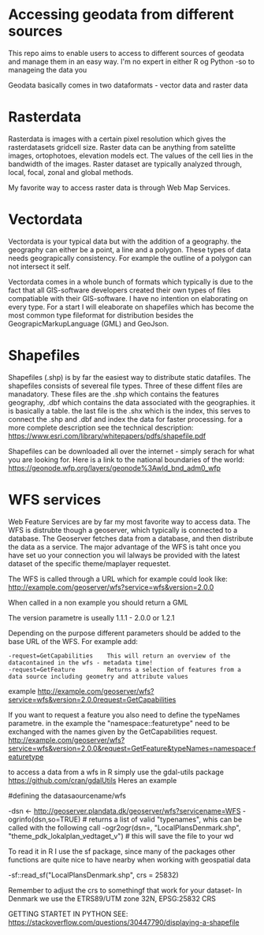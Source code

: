 # Accessing geodata from different sources
This repo aims to enable users to access to different sources of geodata and manage them in an easy way.
I'm no expert in either R og Python -so to manageing the data you

Geodata basically comes in two dataformats - vector data and raster data

# Rasterdata
Rasterdata is images with a certain pixel resolution which gives the rasterdatasets gridcell size. Raster data can be anything from satelitte images, ortophotoes, elevation models ect. The values of the cell lies in the bandwidth of the images. Raster dataset are typically analyzed through, local, focal, zonal and global methods.

My favorite way to access raster data is through Web Map Services.

# Vectordata
Vectordata is your typical data but with the addition of a geography. the geography can either be a point, a line and a polygon. These types of data needs geograpically consistency. For example the outline of a polygon can not intersect it self. 

Vectordata comes in a whole bunch of formats which typically is due to the fact that all GIS-software developers created their own types of files compatiable with their GIS-software. I have no intention on elaborating on every type. For a start I will eleaborate on shapefiles which has become the most common type fileformat for distribution besides the GeograpicMarkupLanguage (GML) and GeoJson.

# Shapefiles 
Shapefiles (.shp) is by far the easiest way to distribute static datafiles. The shapefiles consists of severeal file types. Three of these diffent files are manadatory. These files are the .shp which contains the features geography, .dbf which contains the data associated with the geographies. it is basically a table. the last file is the .shx which is the index, this serves to connect the .shp and .dbf and index the data for faster processing. for a more complete description see the technical description: https://www.esri.com/library/whitepapers/pdfs/shapefile.pdf 

Shapefiles can be downloaded all over the internet - simply serach for what you are looking for. 
Here is a link to the national boundaries of the world: https://geonode.wfp.org/layers/geonode%3Awld_bnd_adm0_wfp

# WFS services
Web Feature Services are by far my most favorite way to access data. The WFS is distrubte though a geoserver, which typically is connected to a database. The Geoserver fetches data from a database, and then distribute the data as a service. The major advantage of the WFS is taht once you have set uo your connection you wil lalways be provided with the latest dataset of the specific theme/maplayer requestet.

The WFS is called through a URL which for example could look like: 
http://example.com/geoserver/wfs?service=wfs&version=2.0.0

When called in a non example you should return a GML

The version parametre is useally 1.1.1  -  2.0.0 or 1.2.1

Depending on the purpose different parameters should be added to the base URL of the WFS. For example add:

    -request=GetCapabilities    This will return an overview of the datacontained in the wfs - metadata time!
    -request=GetFeature   	    Returns a selection of features from a data source including geometry and attribute values

example
http://example.com/geoserver/wfs?service=wfs&version=2.0.0request=GetCapabilities

If you want to request a feature you also need to define the typeNames parametre. in the example the "namespace::featuretype" need to be exchanged with the names given by the GetCapabilities request.
http://example.com/geoserver/wfs?service=wfs&version=2.0.0&request=GetFeature&typeNames=namespace:featuretype


to access a data from a wfs in R simply use the gdal-utils package https://github.com/cran/gdalUtils  Heres an example

#defining the datasaourcename/wfs

-dsn <- http://geoserver.plandata.dk/geoserver/wfs?servicename=WFS
-ogrinfo(dsn,so=TRUE) # returns a list of valid "typenames", whis can be called with the following call
-ogr2ogr(dsn=, "LocalPlansDenmark.shp", "theme_pdk_lokalplan_vedtaget_v") # this will save the file to your wd

To read it in R I use the sf package, since many of the packages other functions are quite nice to have nearby when working with geospatial data

-sf::read_sf("LocalPlansDenmark.shp", crs = 25832)  

Remember to adjust the crs to somethingf that work for your dataset- In Denmark we use the ETRS89/UTM zone 32N, EPSG:25832 CRS

GETTING STARTET IN PYTHON SEE:
https://stackoverflow.com/questions/30447790/displaying-a-shapefile
